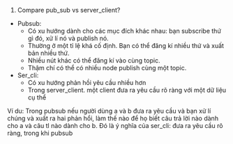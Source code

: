 1. Compare pub_sub vs server_client?
- Pubsub:
  + Có xu hướng dành cho các mục đích khác nhau: bạn subscribe thứ gì đó, xử lí nó và publish nó.
  + Thường ở một tỉ lệ khá cố định. Bạn có thể đăng kí nhiều thứ và xuất bản nhiều thứ. 
  + Nhiều nút khác có thể đăng kí vào cùng topic.
  + Thậm chí có thể có nhiều node publish cùng một topic.
- Ser_cli:
  + Có xu hướng phản hồi yêu cầu nhiều hơn
  + Trong server_client. một client đưa ra yêu cầu rõ ràng với một dữ liệu cụ thể

Ví du:
  Trong pubsub nếu người dùng a và b đưa ra yêu cầu và bạn xử lí chúng và xuất ra hai phản hổi, làm thế nào để
họ biết câu trả lời nào dành cho a và câu tl nào dành cho b.
  Đó là ý nghĩa của ser_cli: đưa ra yêu cầu rõ ràng, trong khi pubsub 

